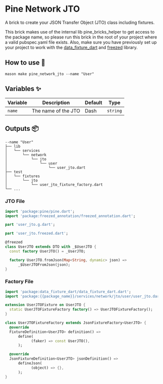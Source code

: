 # Pine Network JTO

A brick to create your JSON Transfer Object (JTO) class including fixtures.

This brick makes use of the internal lib pine_bricks_helper to get access to the package name, so please run this brick
in the root of your project where a valid pubspec.yaml file exists. Also, make sure you have previously set up your
project to work with the [data_fixture_dart](https://pub.dev/packages/data_fixture_dart)
and [freezed](https://pub.dev/packages/freezed) library.

## How to use 🚀

```
mason make pine_network_jto --name "User"
```

## Variables ✨

| Variable | Description         | Default | Type     |
|----------|---------------------|---------|----------|
| `name`   | The name of the JTO | Dash    | `string` |

## Outputs 📦

```
--name "User"
├── lib
│   └── services
│       └── network
│           └── jto
│               └── user
│                   └── user_jto.dart
├── test
│   └── fixtures
│       └── jto
│           └── user_jto_fixture_factory.dart
└── ...
```

### JTO File

```dart
import 'package:pine/pine.dart';
import 'package:freezed_annotation/freezed_annotation.dart';

part 'user_jto.g.dart';

part 'user_jto.freezed.dart';

@freezed
class UserJTO extends DTO with _$UserJTO {
  const factory UserJTO() = _UserJTO;

  factory UserJTO.fromJson(Map<String, dynamic> json) =>
      _$UserJTOFromJson(json);
}

```

### Factory File

```dart
import 'package:data_fixture_dart/data_fixture_dart.dart';
import 'package:{{package_name}}/services/network/jto/user/user_jto.dart';

extension UserJTOFixture on UserJTO {
  static UserJTOFixtureFactory factory() => UserJTOFixtureFactory();
}

class UserJTOFixtureFactory extends JsonFixtureFactory<UserJTO> {
  @override
  FixtureDefinition<UserJTO> definition() =>
      define(
            (faker) => const UserJTO(),
      );

  @override
  JsonFixtureDefinition<UserJTO> jsonDefinition() =>
      defineJson(
            (object) => {},
      );
}
```
